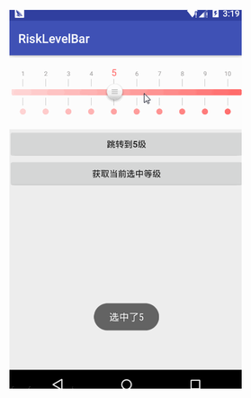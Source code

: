 ![动态演示图](https://github.com/daoqilvzouzheqiao/RiskLevelBar/blob/master/%E6%BC%94%E7%A4%BA%E5%9B%BE.gif)